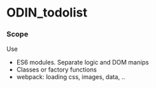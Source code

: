 # ODIN_todolist


### Scope
Use 
- ES6 modules. Separate logic and DOM manips
- Classes or factory functions
- webpack: loading css, images, data, ..





